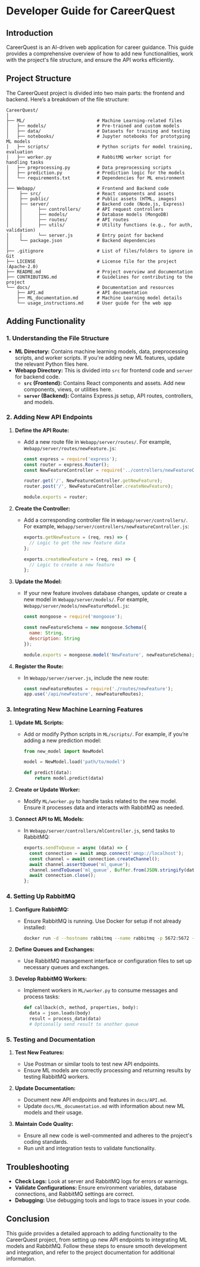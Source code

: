 # Developer Guide for CareerQuest

## Introduction

CareerQuest is an AI-driven web application for career guidance. This guide provides a comprehensive overview of how to add new functionalities, work with the project's file structure, and ensure the API works efficiently.

## Project Structure

The CareerQuest project is divided into two main parts: the frontend and backend. Here’s a breakdown of the file structure:

```
CareerQuest/
│
├── ML/                           # Machine Learning-related files
│   ├── models/                   # Pre-trained and custom models
│   ├── data/                     # Datasets for training and testing
│   ├── notebooks/                # Jupyter notebooks for prototyping ML models
│   ├── scripts/                  # Python scripts for model training, evaluation
│   ├── worker.py                 # RabbitMQ worker script for handling tasks
│   ├── preprocessing.py          # Data preprocessing scripts
│   ├── prediction.py             # Prediction logic for the models
│   └── requirements.txt          # Dependencies for ML environment
│
├── Webapp/                       # Frontend and Backend code
│    ├── src/                     # React components and assets
│    ├── public/                  # Public assets (HTML, images)
│    ├── server/                  # Backend code (Node.js, Express)
│    │      ├── controllers/      # API request controllers
│    │      ├── models/           # Database models (MongoDB)
│    │      ├── routes/           # API routes
│    │      ├── utils/            # Utility functions (e.g., for auth, validation)
│    │      └── server.js         # Entry point for backend
│    └── package.json             # Backend dependencies
│
├── .gitignore                    # List of files/folders to ignore in Git
├── LICENSE                       # License file for the project (Apache-2.0)
├── README.md                     # Project overview and documentation
├── CONTRIBUTING.md               # Guidelines for contributing to the project
└── docs/                         # Documentation and resources
    ├── API.md                    # API documentation
    ├── ML_documentation.md       # Machine Learning model details
    └── usage_instructions.md     # User guide for the web app
```

## Adding Functionality

### 1. Understanding the File Structure

- **ML Directory:** Contains machine learning models, data, preprocessing scripts, and worker scripts. If you're adding new ML features, update the relevant Python files here.
- **Webapp Directory:** This is divided into `src` for frontend code and `server` for backend code.
  - **`src` (Frontend):** Contains React components and assets. Add new components, views, or utilities here.
  - **`server` (Backend):** Contains Express.js setup, API routes, controllers, and models.

### 2. Adding New API Endpoints

1. **Define the API Route:**
   - Add a new route file in `Webapp/server/routes/`. For example, `Webapp/server/routes/newFeature.js`:
     ```javascript
     const express = require('express');
     const router = express.Router();
     const NewFeatureController = require('../controllers/newFeatureController');

     router.get('/', NewFeatureController.getNewFeature);
     router.post('/', NewFeatureController.createNewFeature);

     module.exports = router;
     ```

2. **Create the Controller:**
   - Add a corresponding controller file in `Webapp/server/controllers/`. For example, `Webapp/server/controllers/newFeatureController.js`:
     ```javascript
     exports.getNewFeature = (req, res) => {
       // Logic to get the new feature data
     };

     exports.createNewFeature = (req, res) => {
       // Logic to create a new feature
     };
     ```

3. **Update the Model:**
   - If your new feature involves database changes, update or create a new model in `Webapp/server/models/`. For example, `Webapp/server/models/newFeatureModel.js`:
     ```javascript
     const mongoose = require('mongoose');

     const newFeatureSchema = new mongoose.Schema({
       name: String,
       description: String
     });

     module.exports = mongoose.model('NewFeature', newFeatureSchema);
     ```

4. **Register the Route:**
   - In `Webapp/server/server.js`, include the new route:
     ```javascript
     const newFeatureRoutes = require('./routes/newFeature');
     app.use('/api/newFeature', newFeatureRoutes);
     ```

### 3. Integrating New Machine Learning Features

1. **Update ML Scripts:**
   - Add or modify Python scripts in `ML/scripts/`. For example, if you’re adding a new prediction model:
     ```python
     from new_model import NewModel

     model = NewModel.load('path/to/model')

     def predict(data):
         return model.predict(data)
     ```

2. **Create or Update Worker:**
   - Modify `ML/worker.py` to handle tasks related to the new model. Ensure it processes data and interacts with RabbitMQ as needed.

3. **Connect API to ML Models:**
   - In `Webapp/server/controllers/mlController.js`, send tasks to RabbitMQ:
     ```javascript
     exports.sendToQueue = async (data) => {
       const connection = await amqp.connect('amqp://localhost');
       const channel = await connection.createChannel();
       await channel.assertQueue('ml_queue');
       channel.sendToQueue('ml_queue', Buffer.from(JSON.stringify(data)));
       await connection.close();
     };
     ```

### 4. Setting Up RabbitMQ

1. **Configure RabbitMQ:**
   - Ensure RabbitMQ is running. Use Docker for setup if not already installed:
     ```bash
     docker run -d --hostname rabbitmq --name rabbitmq -p 5672:5672 -p 15672:15672 rabbitmq:3-management
     ```

2. **Define Queues and Exchanges:**
   - Use RabbitMQ management interface or configuration files to set up necessary queues and exchanges.

3. **Develop RabbitMQ Workers:**
   - Implement workers in `ML/worker.py` to consume messages and process tasks:
     ```python
     def callback(ch, method, properties, body):
       data = json.loads(body)
       result = process_data(data)
       # Optionally send result to another queue
     ```

### 5. Testing and Documentation

1. **Test New Features:**
   - Use Postman or similar tools to test new API endpoints.
   - Ensure ML models are correctly processing and returning results by testing RabbitMQ workers.

2. **Update Documentation:**
   - Document new API endpoints and features in `docs/API.md`.
   - Update `docs/ML_documentation.md` with information about new ML models and their usage.

3. **Maintain Code Quality:**
   - Ensure all new code is well-commented and adheres to the project's coding standards.
   - Run unit and integration tests to validate functionality.

## Troubleshooting

- **Check Logs:** Look at server and RabbitMQ logs for errors or warnings.
- **Validate Configurations:** Ensure environment variables, database connections, and RabbitMQ settings are correct.
- **Debugging:** Use debugging tools and logs to trace issues in your code.

## Conclusion

This guide provides a detailed approach to adding functionality to the CareerQuest project, from setting up new API endpoints to integrating ML models and RabbitMQ. Follow these steps to ensure smooth development and integration, and refer to the project documentation for additional information.
